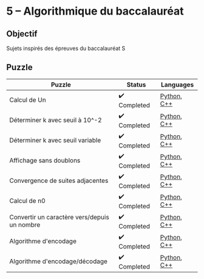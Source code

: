 # 5 – Algorithmique du baccalauréat

## Objectif

Sujets inspirés des épreuves du baccalauréat S

## Puzzle

| Puzzle                                       | Status                       | Languages                                                                                                                                                |
| -------------------------------------------- | ---------------------------- | -------------------------------------------------------------------------------------------------------------------------------------------------------- |
| Calcul de Un                                 | :heavy_check_mark: Completed | [Python](1%20-%20Calcul%20de%20Un.py), [C++](1%20-%20Calcul%20de%20Un.cpp)                                                                               |
| Déterminer k avec seuil à 10^-2              | :heavy_check_mark: Completed | [Python](./2%20-%20Déterminer%20k%20avec%20seuil%20à%2010^-2.py), [C++](./2%20-%20Déterminer%20k%20avec%20seuil%20à%2010^-2.cpp)                         |
| Déterminer k avec seuil variable             | :heavy_check_mark: Completed | [Python](./3%20-%20Déterminer%20k%20avec%20seuil%20variable.py), [C++](./3%20-%20Déterminer%20k%20avec%20seuil%20variable.cpp)                           |
| Affichage sans doublons                      | :heavy_check_mark: Completed | [Python](./4%20-%20Affichage%20sans%20doublons.py), [C++](./4%20-%20Affichage%20sans%20doublons.cpp)                                                     |
| Convergence de suites adjacentes             | :heavy_check_mark: Completed | [Python](./5%20-%20Convergence%20de%20suites%20adjacentes.py), [C++](./5%20-%20Convergence%20de%20suites%20adjacentes.cpp)                               |
| Calcul de n0                                 | :heavy_check_mark: Completed | [Python](./6%20-%20Calcul%20de%20n0.py), [C++](./6%20-%20Calcul%20de%20n0.cpp)                                                                           |
| Convertir un caractère vers/depuis un nombre | :heavy_check_mark: Completed | [Python](./7%20-%20Convertir%20un%20caractère%20versdepuis%20un%20nombre.py), [C++](./7%20-%20Convertir%20un%20caractère%20versdepuis%20un%20nombre.cpp) |
| Algorithme d'encodage                        | :heavy_check_mark: Completed | [Python](./8%20-%20Algorithme%20d'encodage.py), [C++](./8%20-%20Algorithme%20d'encodage.cpp)                                                             |
| Algorithme d'encodage/décodage               | :heavy_check_mark: Completed | [Python](./9%20-%20Algorithme%20d'encodage-décodage.py), [C++](./9%20-%20Algorithme%20d'encodage-décodage.cpp)                                           |
